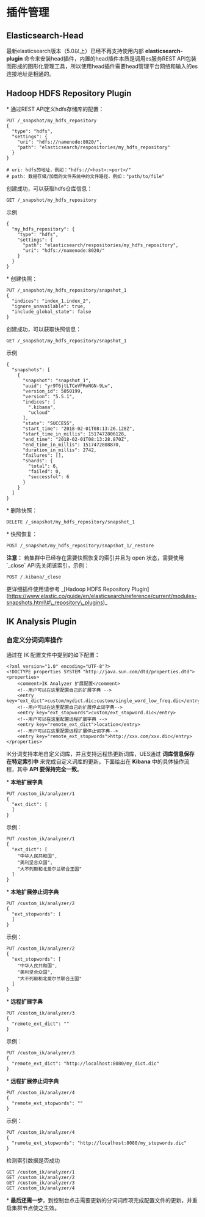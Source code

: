 # 插件管理

## Elasticsearch-Head

最新elasticsearch版本（5.0以上）已经不再支持使用内部 **elasticsearch-plugin**
命令来安装head插件，内置的head插件本质是调用es服务REST
API包装而形成的图形化管理工具，所以使用head插件需要head管理平台网络和输入的es连接地址是相通的。

## Hadoop HDFS Repository Plugin

\* 通过REST API定义hdfs存储库的配置：

```
PUT /_snapshot/my_hdfs_repository
{
  "type": "hdfs",
  "settings": {
    "uri": "hdfs://namenode:8020/",
    "path": "elasticsearch/respositories/my_hdfs_repository"
  }
}

# uri: hdfs的地址，例如："hdfs://<host>:<port>/"
# path: 数据存储/加载的文件系统中的文件路径，例如："path/to/file"
```

创建成功，可以获取hdfs仓库信息：

```
GET /_snapshot/my_hdfs_repository
```

示例

    {
      "my_hdfs_repository": {
        "type": "hdfs",
        "settings": {
          "path": "elasticsearch/respositories/my_hdfs_repository",
          "uri": "hdfs://namenode:8020/"
        }
      }
    }

\* 创建快照：

```
PUT /_snapshot/my_hdfs_repository/snapshot_1
{
  "indices": "index_1,index_2",
  "ignore_unavailable": true,
  "include_global_state": false
}
```

创建成功，可以获取快照信息：

```
GET /_snapshot/my_hdfs_repository/snapshot_1
```

示例

    {
      "snapshots": [
        {
          "snapshot": "snapshot_1",
          "uuid": "yr9T6jtLTCeVFRoNGN-9Lw",
          "version_id": 5050199,
          "version": "5.5.1",
          "indices": [
            ".kibana",
            "ucloud"
          ],
          "state": "SUCCESS",
          "start_time": "2018-02-01T08:13:26.128Z",
          "start_time_in_millis": 1517472806128,
          "end_time": "2018-02-01T08:13:28.870Z",
          "end_time_in_millis": 1517472808870,
          "duration_in_millis": 2742,
          "failures": [],
          "shards": {
            "total": 6,
            "failed": 0,
            "successful": 6
          }
        }
      ]
    }

\* 删除快照：

```
DELETE /_snapshot/my_hdfs_repository/snapshot_1
```

\* 快照恢复：

```
POST /_snapshot/my_hdfs_repository/snapshot_1/_restore
```

**注意：** 若集群中已经存在需要快照恢复的索引并且为 open 状态，需要使用 \`\_close\` API先关闭该索引，示例：

```
POST /.kibana/_close
```

更详细插件使用请参考 \_\[Hadoop HDFS Repository
Plugin\](https://www.elastic.co/guide/en/elasticsearch/reference/current/modules-snapshots.html\#\_repository\_plugins)\_

## IK Analysis Plugin

### 自定义分词词库操作

通过在 IK 配置文件中提到的如下配置：

```
<?xml version="1.0" encoding="UTF-8"?>
<!DOCTYPE properties SYSTEM "http://java.sun.com/dtd/properties.dtd">
<properties>
    <comment>IK Analyzer 扩展配置</comment>
    <!--用户可以在这里配置自己的扩展字典 -->
    <entry key="ext_dict">custom/mydict.dic;custom/single_word_low_freq.dic</entry>
    <!--用户可以在这里配置自己的扩展停止词字典-->
    <entry key="ext_stopwords">custom/ext_stopword.dic</entry>
    <!--用户可以在这里配置远程扩展字典 -->
    <entry key="remote_ext_dict">location</entry>
    <!--用户可以在这里配置远程扩展停止词字典-->
    <entry key="remote_ext_stopwords">http://xxx.com/xxx.dic</entry>
</properties>
```

IK分词支持本地自定义词库，并且支持远程热更新词库，UES通过 **词库信息保存在特定索引中** 来完成自定义词库的更新。下面给出在
**Kibana** 中的具体操作流程，其中 **API 要保持完全一致**。

\* **本地扩展字典**

```
PUT /custom_ik/analyzer/1
{
  "ext_dict": [
  ]
}
```

示例：

```
PUT /custom_ik/analyzer/1
{
  "ext_dict": [
    "中华人民共和国",
    "美利坚合众国",
    "大不列颠和北爱尔兰联合王国"
  ]
}
```

\* **本地扩展停止词字典**

```
PUT /custom_ik/analyzer/2
{
  "ext_stopwords": [
  ]
}
```

示例：

```
PUT /custom_ik/analyzer/2
{
  "ext_stopwords": [
    "中华人民共和国",
    "美利坚合众国",
    "大不列颠和北爱尔兰联合王国"
  ]
}
```

\* **远程扩展字典**

```
PUT /custom_ik/analyzer/3
{
  "remote_ext_dict": ""
}
```

示例：

```
PUT /custom_ik/analyzer/3
{
  "remote_ext_dict": "http://localhost:8080/my_dict.dic"
}
```

\* **远程扩展停止词字典**

```
PUT /custom_ik/analyzer/4
{
  "remote_ext_stopwords": ""
}
```

示例：

```
PUT /custom_ik/analyzer/4
{
  "remote_ext_stopwords": "http://localhost:8080/my_stopwords.dic"
}
```

检测索引数据是否成功

```
GET /custom_ik/analyzer/1
GET /custom_ik/analyzer/2
GET /custom_ik/analyzer/3
GET /custom_ik/analyzer/4
```

\* **最后还需一步**，到控制台点击需要更新的分词词库项完成配置文件的更新，并重启集群节点使之生效。
